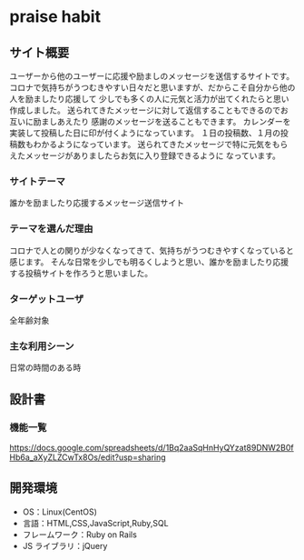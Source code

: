  # praise habit

## サイト概要

ユーザーから他のユーザーに応援や励ましのメッセージを送信するサイトです。
コロナで気持ちがうつむきやすい日々だと思いますが、だからこそ自分から他の人を励ましたり応援して
少しでも多くの人に元気と活力が出てくれたらと思い作成しました。
送られてきたメッセージに対して返信することもできるのでお互いに励ましあえたり
感謝のメッセージを送ることもできます。
カレンダーを実装して投稿した日に印が付くようになっています。
１日の投稿数、１月の投稿数もわかるようになっています。
送られてきたメッセージで特に元気をもらえたメッセージがありましたらお気に入り登録できるように
なっています。

### サイトテーマ

誰かを励ましたり応援するメッセージ送信サイト

### テーマを選んだ理由

コロナで人との関りが少なくなってきて、気持ちがうつむきやすくなっていると感じます。
そんな日常を少しでも明るくしようと思い、誰かを励ましたり応援する投稿サイトを作ろうと思いました。

### ターゲットユーザ

全年齢対象

### 主な利用シーン

日常の時間のある時

## 設計書

### 機能一覧

<https://docs.google.com/spreadsheets/d/1Bq2aaSqHnHyQYzat89DNW2B0fHb6a_aXyZLZCwTx8Os/edit?usp=sharing>

## 開発環境

- OS：Linux(CentOS)
- 言語：HTML,CSS,JavaScript,Ruby,SQL
- フレームワーク：Ruby on Rails
- JS ライブラリ：jQuery


